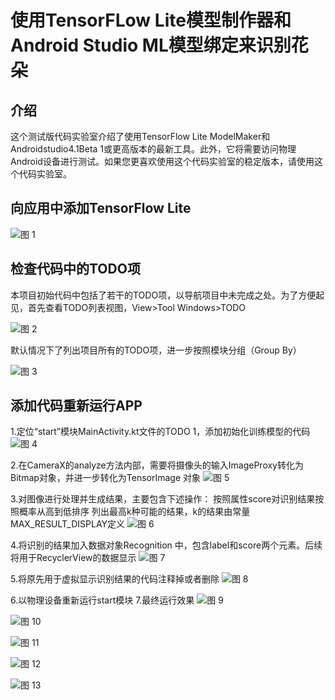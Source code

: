 # 使用TensorFLow Lite模型制作器和Android Studio ML模型绑定来识别花朵


## 介绍

这个测试版代码实验室介绍了使用TensorFlow Lite ModelMaker和Androidstudio4.1Beta 1或更高版本的最新工具。此外，它将需要访问物理Android设备进行测试。如果您更喜欢使用这个代码实验室的稳定版本，请使用这个代码实验室。



## 向应用中添加TensorFlow Lite

![图 1](images/957be474ea826120d16c841cbd465619449d1e29d7096d354dec3b3d88ea4b7f.png)  


## 检查代码中的TODO项

本项目初始代码中包括了若干的TODO项，以导航项目中未完成之处。为了方便起见，首先查看TODO列表视图，View>Tool Windows>TODO

![图 2](images/e2dea654e7448fbc1b504ed50e131abde4bf56cdd0748eb5a73bde9a3596ec4b.png)  

默认情况下了列出项目所有的TODO项，进一步按照模块分组（Group By）

![图 3](images/0d04a29025f367fdb0e5f5634b967fbb6f9b5754bca317c2e389eab33426fc51.png)  



## 添加代码重新运行APP

1.定位“start”模块MainActivity.kt文件的TODO 1，添加初始化训练模型的代码
![图 4](images/e50a9d5147b8fbc2be904f75d54ea8cde653436293d688d589c2826ef1d6a941.png)  

2.在CameraX的analyze方法内部，需要将摄像头的输入ImageProxy转化为Bitmap对象，并进一步转化为TensorImage 对象
![图 5](images/0ce6064603ba19e4e9128525112b2d65f576c7764c918bf9fb3388815801bd95.png)  

3.对图像进行处理并生成结果，主要包含下述操作：
按照属性score对识别结果按照概率从高到低排序
列出最高k种可能的结果，k的结果由常量MAX_RESULT_DISPLAY定义
![图 6](images/0d4367e7e8f2c45249d7553ceea175d091913ac2a7960ae2327db51a73891e9b.png)  

4.将识别的结果加入数据对象Recognition 中，包含label和score两个元素。后续将用于RecyclerView的数据显示
![图 7](images/870915fc7a6aeb173ffae927a318d2e650319c70cdcd1d99301b58013e2b2286.png)  

5.将原先用于虚拟显示识别结果的代码注释掉或者删除
![图 8](images/eac4a1838702157ffe76a5c6f10e82a51d9bc9606b07c1406c260694caa135a4.png)  

6.以物理设备重新运行start模块
7.最终运行效果
![图 9](images/18bde5f81279f30ce819bd061d36f192b458eebcd5fdf7cd29ab35442ef4c0dc.png)  

![图 10](images/aee374d0994685fcfe6277c212b4bff68b4f474708c6e9145db8bfd2fadce1ee.png)  

![图 11](images/30ef5973d5fda386d2639673c686a112df0a76a2edfe83bba8c783b09799f3aa.png)  

![图 12](images/6b5e34c2cc6d1e789b582dea5dee5b79fbcac9086117541ea261f32487afc89d.png)  

![图 13](images/b15a693fe5d11c28d7faa5044ce28011f8b9245053a59d53f04ab058f7a87620.png)  
